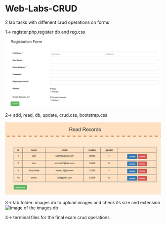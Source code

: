 # Web-Labs-CRUD
2 lab tasks with diffenent crud operations on forms

1-> register.php,register db and reg.css 

![image of registration form](register.JPG)

2-> add, read, db, update, crud.css, bootstrap.css

![image of registration form](crud.JPG)

3-> lab folder: 
images db to upload images and check its size and extension
![image of the images db](images.JPG)

4-> terminal 
files for the final exam crud operations
